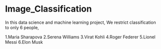 # Image_Classification

In this data science and machine learning project, We restrict classification to only 6 people,

   1.Maria Sharapova
   2.Serena Williams
   3.Virat Kohli
   4.Roger Federer
   5.Lionel Messi
   6.Elon Musk


